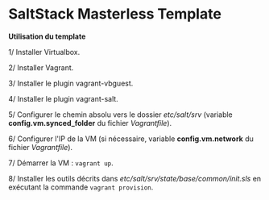 # SaltStack Masterless Template

**Utilisation du template**

1/ Installer Virtualbox.

2/ Installer Vagrant.

3/ Installer le plugin vagrant-vbguest.

4/ Installer le plugin vagrant-salt.

5/ Configurer le chemin absolu vers le dossier *etc/salt/srv* (variable **config.vm.synced_folder** du fichier *Vagrantfile*).

6/ Configurer l'IP de la VM (si nécessaire, variable **config.vm.network** du fichier *Vagrantfile*).

7/ Démarrer la VM : `vagrant up`.

8/ Installer les outils décrits dans *etc/salt/srv/state/base/common/init.sls* en exécutant la commande `vagrant provision`.